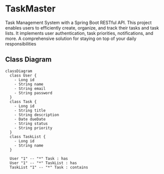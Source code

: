 # TaskMaster
Task Management System with a Spring Boot RESTful API. This project enables users to efficiently create, organize, and track their tasks and task lists. It implements user authentication, task priorities, notifications, and more. A comprehensive solution for staying on top of your daily responsibilities

## Class Diagram

```mermaid
classDiagram
  class User {
    - Long id
    - String name
    - String email
    - String password
  }
  class Task {
    - Long id
    - String title
    - String description
    - Date dueDate
    - String status
    - String priority
  }
  class TaskList {
    - Long id
    - String name
  }

  User "1" -- "*" Task : has
  User "1" -- "*" TaskList : has
  TaskList "1" -- "*" Task : contains
```
